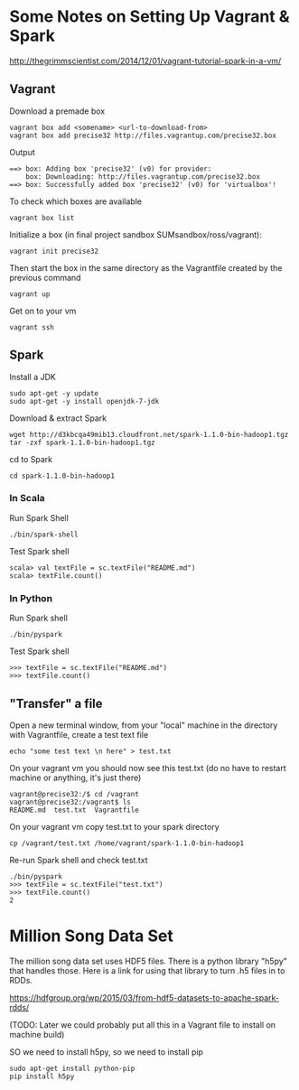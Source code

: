 # Some Notes on Setting Up Vagrant & Spark

http://thegrimmscientist.com/2014/12/01/vagrant-tutorial-spark-in-a-vm/

## Vagrant

Download a premade box

	vagrant box add <somename> <url-to-download-from>
	vagrant box add precise32 http://files.vagrantup.com/precise32.box

Output

	==> box: Adding box 'precise32' (v0) for provider: 
    	box: Downloading: http://files.vagrantup.com/precise32.box
	==> box: Successfully added box 'precise32' (v0) for 'virtualbox'!

To check which boxes are available

	vagrant box list

Initialize a box (in final project sandbox SUMsandbox/ross/vagrant):
	
	vagrant init precise32

Then start the box in the same directory as the Vagrantfile created by the previous command

	vagrant up


Get on to your vm

	vagrant ssh

## Spark

Install a JDK

	sudo apt-get -y update
	sudo apt-get -y install openjdk-7-jdk

Download & extract Spark

	wget http://d3kbcqa49mib13.cloudfront.net/spark-1.1.0-bin-hadoop1.tgz
	tar -zxf spark-1.1.0-bin-hadoop1.tgz

cd to Spark
	
	cd spark-1.1.0-bin-hadoop1

### In Scala

Run Spark Shell

	./bin/spark-shell

Test Spark shell

	scala> val textFile = sc.textFile("README.md")
	scala> textFile.count()

### In Python

Run Spark shell

	./bin/pyspark

Test Spark shell

	>>> textFile = sc.textFile("README.md")
	>>> textFile.count()

## "Transfer" a file

Open a new terminal window, from your "local" machine in the directory with Vagrantfile, create a test text file

	echo "some test text \n here" > test.txt

On your vagrant vm you should now see this test.txt (do no have to restart machine or anything, it's just there)

	vagrant@precise32:/$ cd /vagrant
	vagrant@precise32:/vagrant$ ls
	README.md  test.txt  Vagrantfile

On your vagrant vm copy test.txt to your spark directory

	cp /vagrant/test.txt /home/vagrant/spark-1.1.0-bin-hadoop1

Re-run Spark shell and check test.txt
	
	./bin/pyspark
	>>> textFile = sc.textFile("test.txt")
	>>> textFile.count()
	2

# Million Song Data Set

The million song data set uses HDF5 files. There is a python library "h5py" that handles those. Here is a link for using that library to turn .h5 files in to RDDs.

https://hdfgroup.org/wp/2015/03/from-hdf5-datasets-to-apache-spark-rdds/

(TODO: Later we could probably put all this in a Vagrant file to install on machine build)

SO we need to install h5py, so we need to install pip

	sudo apt-get install python-pip
	pip install h5py

